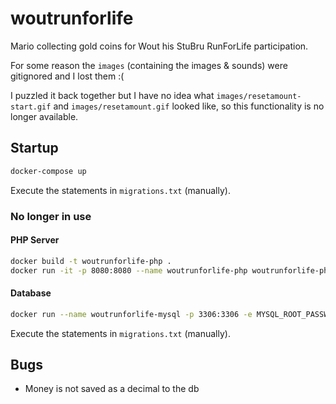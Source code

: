 woutrunforlife
==============

Mario collecting gold coins for Wout his StuBru RunForLife participation.

For some reason the `images` (containing the images & sounds) were gitignored and I lost them :(

I puzzled it back together but I have no idea what `images/resetamount-start.gif`
and `images/resetamount.gif` looked like, so this functionality is no longer available.


Startup
-------

```bash
docker-compose up
```

Execute the statements in `migrations.txt` (manually).


### No longer in use

#### PHP Server

```bash
docker build -t woutrunforlife-php .
docker run -it -p 8080:8080 --name woutrunforlife-php woutrunforlife-php
```

#### Database

```bash
docker run --name woutrunforlife-mysql -p 3306:3306 -e MYSQL_ROOT_PASSWORD=my-secret-pw -d mysql:5.5.60
```

Execute the statements in `migrations.txt` (manually).

Bugs
----

- Money is not saved as a decimal to the db
